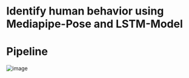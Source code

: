 # Identify human behavior using Mediapipe-Pose and LSTM-Model

# Pipeline
![image](https://github.com/iamtriet/Identify-human-behavior-using-Mediapipe-Pose-and-LSTM-Model/assets/87794935/d29ad695-0daa-4342-a9f3-8ded162b6df0)
